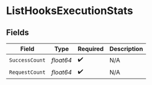 # ListHooksExecutionStats


## Fields

| Field              | Type               | Required           | Description        |
| ------------------ | ------------------ | ------------------ | ------------------ |
| `SuccessCount`     | *float64*          | :heavy_check_mark: | N/A                |
| `RequestCount`     | *float64*          | :heavy_check_mark: | N/A                |